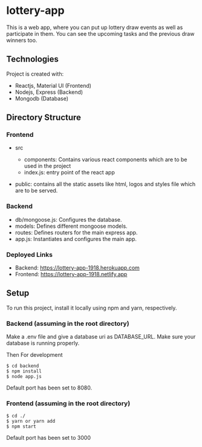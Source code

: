 # lottery-app

This is a web app, where you can put up lottery draw events as well as participate in them. You can see the upcoming tasks and the previous draw winners too.

## Technologies
Project is created with:
* Reactjs, Material UI (Frontend)
* Nodejs, Express (Backend)
* Mongodb (Database)

## Directory Structure

### Frontend

* src
  * components: Contains various react components which are to be used in the project
  * index.js: entry point of the react app
  
* public: contains all the static assets like html, logos and styles file which are to be served.

### Backend
* db/mongoose.js: Configures the database.
* models: Defines different mongoose models.
* routes: Defines routers for the main express app.
* app.js: Instantiates and configures the main app.

### Deployed Links
* Backend: https://lottery-app-1918.herokuapp.com
* Frontend: https://lottery-app-1918.netlify.app

## Setup
To run this project, install it locally using npm and yarn, respectively.

### Backend (assuming in the root directory)

Make a .env file and give a database uri as DATABASE_URL.
Make sure your database is running properly.

Then
For development
```
$ cd backend
$ npm install
$ node app.js
```

Default port has been set to 8080.

### Frontend (assuming in the root directory)

```
$ cd ./
$ yarn or yarn add
$ npm start
```

Default port has been set to 3000
